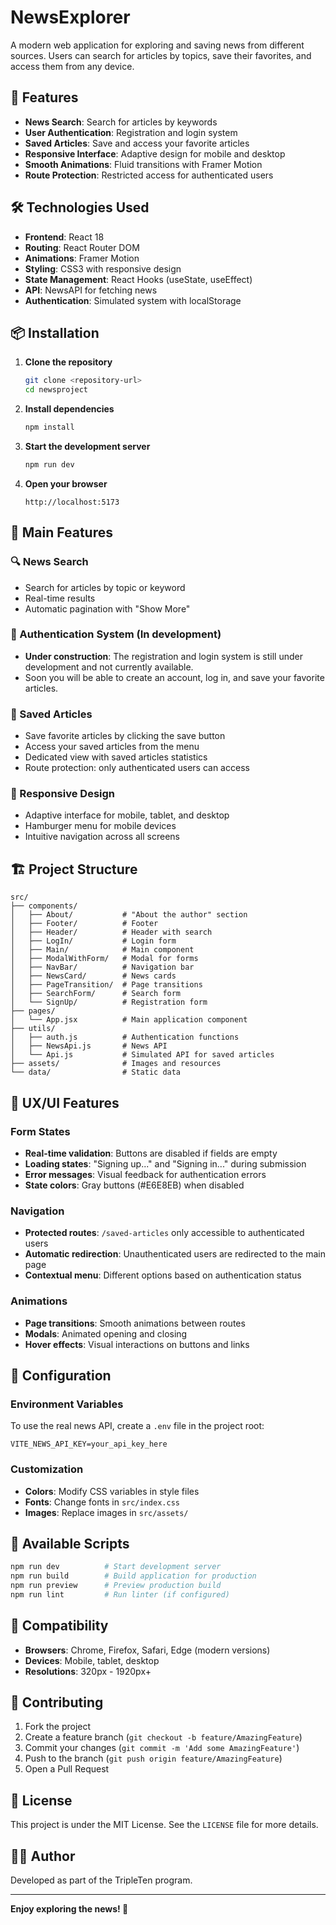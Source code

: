 # NewsExplorer

A modern web application for exploring and saving news from different sources. Users can search for articles by topics, save their favorites, and access them from any device.

## 🚀 Features

- **News Search**: Search for articles by keywords
- **User Authentication**: Registration and login system
- **Saved Articles**: Save and access your favorite articles
- **Responsive Interface**: Adaptive design for mobile and desktop
- **Smooth Animations**: Fluid transitions with Framer Motion
- **Route Protection**: Restricted access for authenticated users

## 🛠️ Technologies Used

- **Frontend**: React 18
- **Routing**: React Router DOM
- **Animations**: Framer Motion
- **Styling**: CSS3 with responsive design
- **State Management**: React Hooks (useState, useEffect)
- **API**: NewsAPI for fetching news
- **Authentication**: Simulated system with localStorage

## 📦 Installation

1. **Clone the repository**

   ```bash
   git clone <repository-url>
   cd newsproject
   ```

2. **Install dependencies**

   ```bash
   npm install
   ```

3. **Start the development server**

   ```bash
   npm run dev
   ```

4. **Open your browser**
   ```
   http://localhost:5173
   ```

## 🎯 Main Features

### 🔍 News Search

- Search for articles by topic or keyword
- Real-time results
- Automatic pagination with "Show More"

### 👤 Authentication System (In development)

- **Under construction**: The registration and login system is still under development and not currently available.
- Soon you will be able to create an account, log in, and save your favorite articles.

### 💾 Saved Articles

- Save favorite articles by clicking the save button
- Access your saved articles from the menu
- Dedicated view with saved articles statistics
- Route protection: only authenticated users can access

### 📱 Responsive Design

- Adaptive interface for mobile, tablet, and desktop
- Hamburger menu for mobile devices
- Intuitive navigation across all screens

## 🏗️ Project Structure

```
src/
├── components/
│   ├── About/           # "About the author" section
│   ├── Footer/          # Footer
│   ├── Header/          # Header with search
│   ├── LogIn/           # Login form
│   ├── Main/            # Main component
│   ├── ModalWithForm/   # Modal for forms
│   ├── NavBar/          # Navigation bar
│   ├── NewsCard/        # News cards
│   ├── PageTransition/  # Page transitions
│   ├── SearchForm/      # Search form
│   └── SignUp/          # Registration form
├── pages/
│   └── App.jsx          # Main application component
├── utils/
│   ├── auth.js          # Authentication functions
│   ├── NewsApi.js       # News API
│   └── Api.js           # Simulated API for saved articles
├── assets/              # Images and resources
└── data/                # Static data
```

## 🎨 UX/UI Features

### Form States

- **Real-time validation**: Buttons are disabled if fields are empty
- **Loading states**: "Signing up..." and "Signing in..." during submission
- **Error messages**: Visual feedback for authentication errors
- **State colors**: Gray buttons (#E6E8EB) when disabled

### Navigation

- **Protected routes**: `/saved-articles` only accessible to authenticated users
- **Automatic redirection**: Unauthenticated users are redirected to the main page
- **Contextual menu**: Different options based on authentication status

### Animations

- **Page transitions**: Smooth animations between routes
- **Modals**: Animated opening and closing
- **Hover effects**: Visual interactions on buttons and links

## 🔧 Configuration

### Environment Variables

To use the real news API, create a `.env` file in the project root:

```env
VITE_NEWS_API_KEY=your_api_key_here
```

### Customization

- **Colors**: Modify CSS variables in style files
- **Fonts**: Change fonts in `src/index.css`
- **Images**: Replace images in `src/assets/`

## 🚀 Available Scripts

```bash
npm run dev          # Start development server
npm run build        # Build application for production
npm run preview      # Preview production build
npm run lint         # Run linter (if configured)
```

## 📱 Compatibility

- **Browsers**: Chrome, Firefox, Safari, Edge (modern versions)
- **Devices**: Mobile, tablet, desktop
- **Resolutions**: 320px - 1920px+

## 🤝 Contributing

1. Fork the project
2. Create a feature branch (`git checkout -b feature/AmazingFeature`)
3. Commit your changes (`git commit -m 'Add some AmazingFeature'`)
4. Push to the branch (`git push origin feature/AmazingFeature`)
5. Open a Pull Request

## 📄 License

This project is under the MIT License. See the `LICENSE` file for more details.

## 👨‍💻 Author

Developed as part of the TripleTen program.

---

**Enjoy exploring the news! 📰**

